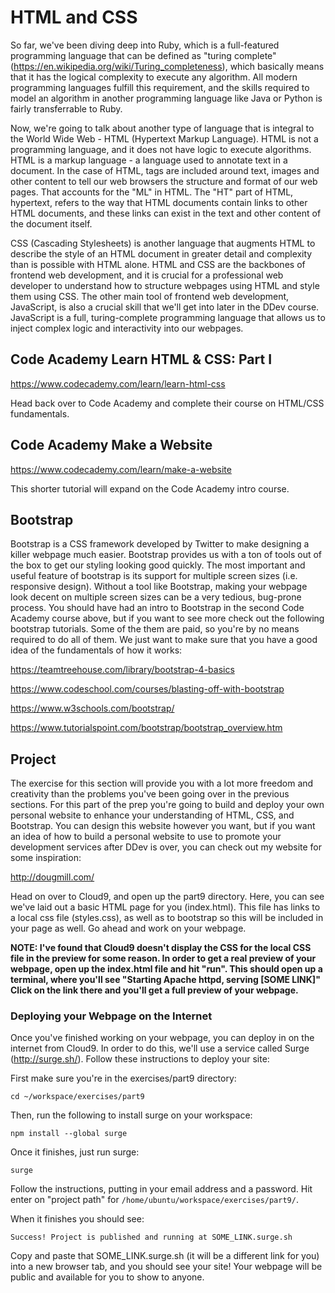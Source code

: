 # HTML and CSS

So far, we've been diving deep into Ruby, which is a full-featured programming language that can be defined as "turing complete" (https://en.wikipedia.org/wiki/Turing_completeness), which basically means that it has the logical complexity to execute any algorithm. All modern programming languages fulfill this requirement, and the skills required to model an algorithm in another programming language like Java or Python is fairly transferrable to Ruby.

Now, we're going to talk about another type of language that is integral to the World Wide Web - HTML (Hypertext Markup Language). HTML is not a programming language, and it does not have logic to execute algorithms. HTML is a markup language - a language used to annotate text in a document. In the case of HTML, tags are included around text, images and other content to tell our web browsers the structure and format of our web pages. That accounts for the "ML" in HTML. The "HT" part of HTML, hypertext, refers to the way that HTML documents contain links to other HTML documents, and these links can exist in the text and other content of the document itself.

CSS (Cascading Stylesheets) is another language that augments HTML to describe the style of an HTML document in greater detail and complexity than is possible with HTML alone. HTML and CSS are the backbones of frontend web development, and it is crucial for a professional web developer to understand how to structure webpages using HTML and style them using CSS. The other main tool of frontend web development, JavaScript, is also a crucial skill that we'll get into later in the DDev course. JavaScript is a full, turing-complete programming language that allows us to inject complex logic and interactivity into our webpages.

## Code Academy Learn HTML & CSS: Part I

<https://www.codecademy.com/learn/learn-html-css>

Head back over to Code Academy and complete their course on HTML/CSS fundamentals.

## Code Academy Make a Website

<https://www.codecademy.com/learn/make-a-website>

This shorter tutorial will expand on the Code Academy intro course.

## Bootstrap

Bootstrap is a CSS framework developed by Twitter to make designing a killer webpage much easier. Bootstrap provides us with a ton of tools out of the box to get our styling looking good quickly. The most important and useful feature of bootstrap is its support for multiple screen sizes (i.e. responsive design). Without a tool like Bootstrap, making your webpage look decent on multiple screen sizes can be a very tedious, bug-prone process. You should have had an intro to Bootstrap in the second Code Academy course above, but if you want to see more check out the following bootstrap tutorials. Some of the them are paid, so you're by no means required to do all of them. We just want to make sure that you have a good idea of the fundamentals of how it works:

<https://teamtreehouse.com/library/bootstrap-4-basics>

<https://www.codeschool.com/courses/blasting-off-with-bootstrap>

<https://www.w3schools.com/bootstrap/>

<https://www.tutorialspoint.com/bootstrap/bootstrap_overview.htm>

## Project

The exercise for this section will provide you with a lot more freedom and creativity than the problems you've been going over in the previous sections. For this part of the prep you're going to build and deploy your own personal website to enhance your understanding of HTML, CSS, and Bootstrap. You can design this website however you want, but if you want an idea of how to build a personal website to use to promote your development services after DDev is over, you can check out my website for some inspiration:

<http://dougmill.com/>

Head on over to Cloud9, and open up the part9 directory. Here, you can see we've laid out a basic HTML page for you (index.html). This file has links to a local css file (styles.css), as well as to bootstrap so this will be included in your page as well. Go ahead and work on your webpage.

**NOTE: I've found that Cloud9 doesn't display the CSS for the local CSS file in the preview for some reason. In order to get a real preview of your webpage, open up the index.html file and hit "run". This should open up a terminal, where you'll see "Starting Apache httpd, serving [SOME LINK]" Click on the link there and you'll get a full preview of your webpage.**

### Deploying your Webpage on the Internet

Once you've finished working on your webpage, you can deploy in on the internet from Cloud9. In order to do this, we'll use a service called Surge (http://surge.sh/). Follow these instructions to deploy your site:

First make sure you're in the exercises/part9 directory:

```
cd ~/workspace/exercises/part9
```
Then, run the following to install surge on your workspace:

```
npm install --global surge
```

Once it finishes, just run surge:

```
surge
```

Follow the instructions, putting in your email address and a password. Hit enter on "project path" for `/home/ubuntu/workspace/exercises/part9/`.

When it finishes you should see:

```
Success! Project is published and running at SOME_LINK.surge.sh
```

Copy and paste that SOME_LINK.surge.sh (it will be a different link for you) into a new browser tab, and you should see your site! Your webpage will be public and available for you to show to anyone.
